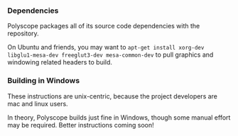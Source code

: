 

### Dependencies

Polyscope packages all of its source code dependencies with the repository.

On Ubuntu and friends, you may want to `apt-get install xorg-dev libglu1-mesa-dev freeglut3-dev mesa-common-dev` to pull graphics and windowing related headers to build.

### Building in Windows

These instructions are unix-centric, because the project developers are mac and linux users. 

In theory, Polyscope builds just fine in Windows, though some manual effort may be required. Better instructions coming soon!
